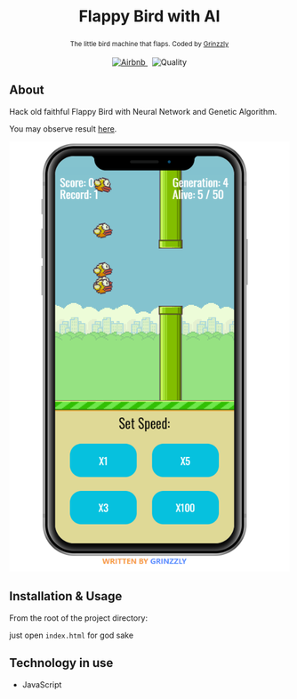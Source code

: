 <h1 align="center">Flappy Bird with AI</h1>

<div align="center">
  <sub>The little bird machine that flaps. Coded by
    <a href="https://github.com/Grinzzly">Grinzzly</a>
  </sub>
  <br>
  <br>
  <a href="https://github.com/airbnb/javascript">
    <img src="https://img.shields.io/badge/Code%20Style-Airbnb-red.svg"
      alt="Airbnb">
  </a>
  &nbsp;
  <img src="https://img.shields.io/badge/60%25%20of%20the%20time-works%20every%20time-blue.svg" alt="Quality">
</div>

## About
Hack old faithful Flappy Bird with Neural Network and Genetic Algorithm.

You may observe result [here](https://flappy-bird.simplexco.de).
 
<div align="center">
  <img src="img/demo.png" alt="Demo">
</div>

## Installation & Usage

From the root of the project directory:

just open `index.html` for god sake

## Technology in use

* JavaScript

